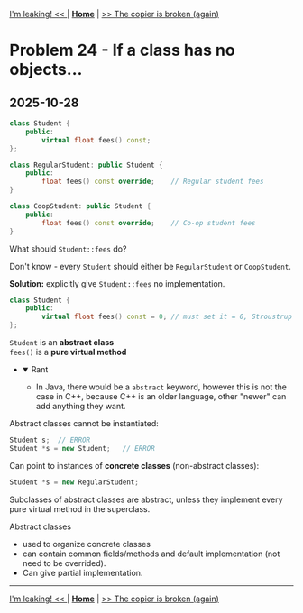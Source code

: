 [I'm leaking! << ](./problem_20.md) | [**Home**](../README.md) | [>> The copier is broken (again)](./problem_22.md)

# Problem 24 - If a class has no objects...
## **2025-10-28**

```C++
class Student {
    public:
        virtual float fees() const;
};

class RegularStudent: public Student {
    public:
        float fees() const override;    // Regular student fees
}

class CoopStudent: public Student {
    public:
        float fees() const override;    // Co-op student fees
}
```

What should `Student::fees` do?

Don't know - every `Student` should either be `RegularStudent` or `CoopStudent`.

**Solution:** explicitly give `Student::fees` no implementation.
```C++
class Student {
    public:
        virtual float fees() const = 0; // must set it = 0, Stroustrup said 0 means there is no body
};
```
`Student` is an **abstract class**  
`fees()` is a **pure virtual method**

- <details open>
  <summary>Rant</summary>
  
  - In Java, there would be a `abstract` keyword, however this is not the case in C++, because C++ is an older language, other "newer" can add anything they want.
  </details>

Abstract classes cannot be instantiated:
```C++
Student s;  // ERROR
Student *s = new Student;   // ERROR
```
Can point to instances of **concrete classes** (non-abstract classes):
```C++
Student *s = new RegularStudent;
```
Subclasses of abstract classes are abstract, unless they implement every pure virtual method in the superclass.

Abstract classes 
- used to organize concrete classes
- can contain common fields/methods and default implementation (not need to be overrided).
- Can give partial implementation.

---
[I'm leaking! << ](./problem_20.md) | [**Home**](../README.md) | [>> The copier is broken (again)](./problem_22.md)